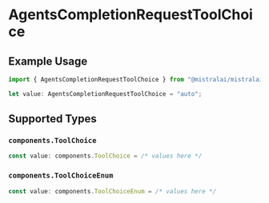 # AgentsCompletionRequestToolChoice

## Example Usage

```typescript
import { AgentsCompletionRequestToolChoice } from "@mistralai/mistralai/models/components";

let value: AgentsCompletionRequestToolChoice = "auto";
```

## Supported Types

### `components.ToolChoice`

```typescript
const value: components.ToolChoice = /* values here */
```

### `components.ToolChoiceEnum`

```typescript
const value: components.ToolChoiceEnum = /* values here */
```

